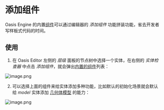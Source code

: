 # 添加组件

Oasis Engine 的内置[组件](${book.manual}structure/entity?id=常用组件)可以通过编辑器的 *添加组件* 功能拼装功能，省去开发者写样板式代码的时间。

## 使用

1. 在 Oasis Editor 左侧的 *层级* 面板的节点树中选择一个实体，在右侧的 *实体检查器* 中点击 *添加组件*，就会弹出[内置的组件](${book.manual}structure/entity?id=常用组件)列表：

![image.png](https://gw.alipayobjects.com/mdn/rms_d27172/afts/img/A*9czlQr5O-YYAAAAAAAAAAAAAARQnAQ)

2. 可以选择上面的组件来给实体添加多种功能，比如默认的初始化场景就会默认给 *model* 实体添加 [几何体模型](${book.manual}component/basic-geometry) 的能力：

![image.png](https://gw.alipayobjects.com/mdn/rms_d27172/afts/img/A*Eu1STo_AxmcAAAAAAAAAAAAAARQnAQ)